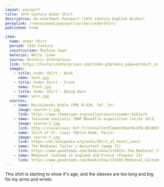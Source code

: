 ```yaml
---
layout: passport
title: 14th Century Under Shirt
description: Re-enactment Passport (14th Century English Archer)
permalink: /reenactment/passport/archer/undershirt/
published: true

item:
  name: Under Shirt
  period: 14th Century
  construction: Machine Sewn
  material: White linen
  source: Historic Enterprises
  link: https://historicenterprises.com/index.php?main_page=product_info&cPath=99_108&products_id=953
  images:
    - title: Under Shirt - Back
      name: back.jpg
    - title: Under Shirt - Front
      name: front.jpg
    - title: Under Shirt - Being Worn
      name: worn.jpg
  sources:
    - name: Maciejowski Bible (PML M.638, fol. 5r)
      image: source-1.jpg
      link: https://www.themorgan.org/collection/crusader-bible/9
    - name: Tacuinum Sanitatis (BNF Nouvelle acquisition latine 1673, fol. 56)
      image: source-2.jpg
      link: http://visualiseur.bnf.fr/ConsulterElementNum?O=IFN-08100553&E=JPEG&Deb=111&Fin=111&Param=C
    - name: Shirt of St. Louis (Notre Dame, Paris)
      image: source-3.jpg
      link: https://en.wikipedia.org/wiki/Shirt_of_Saint_Louis
    - name: The Medieval Tailor's Assistant (page 71)
      link: https://www.goodreads.com/book/show/1150151.The_Medieval_Tailor_s_Assistant
    - name: Medieval Costume in England and France (Chapter IX)
      link: https://www.goodreads.com/book/show/231503.Medieval_Costume_in_England_and_France
---
```


This shirt is starting to show it's age, and the sleeves are too long and big for my arms and wrists.
